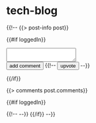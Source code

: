 # tech-blog
{{!-- {{> post-info post}}

{{#if loggedIn}}
<form class="comment-form">
  <div>
    <textarea name="comment-body"></textarea>
  </div>

  <div>
    <button type="submit">add comment</button>
    {{!-- <button type="button" class="upvote-btn">upvote</button> --}}
  </div>
</form>
{{/if}}

{{> comments post.comments}}

{{#if loggedIn}}
<script src="/javascript/comment.js"></script>
{{!-- <script src="/javascript/upvote.js"></script> --}}
{{/if}} --}}